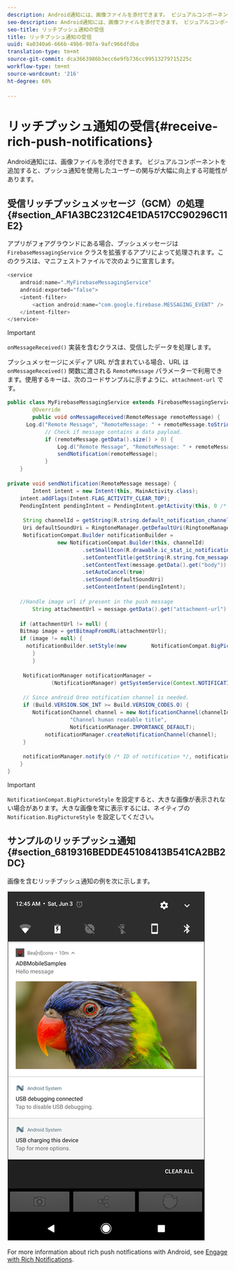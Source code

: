 ```yaml
---
description: Android通知には、画像ファイルを添付できます。 ビジュアルコンポーネントを追加すると、プッシュ通知を使用したユーザーの関与が大幅に向上する可能性があります。
seo-description: Android通知には、画像ファイルを添付できます。 ビジュアルコンポーネントを追加すると、プッシュ通知を使用したユーザーの関与が大幅に向上する可能性があります。
seo-title: リッチプッシュ通知の受信
title: リッチプッシュ通知の受信
uuid: 4a0340a6-666b-49b6-907a-9afc966dfdba
translation-type: tm+mt
source-git-commit: dca3663986b3ecc6e9fb736cc99513279715225c
workflow-type: tm+mt
source-wordcount: '216'
ht-degree: 60%

---
```



# リッチプッシュ通知の受信{#receive-rich-push-notifications}

Android通知には、画像ファイルを添付できます。 ビジュアルコンポーネントを追加すると、プッシュ通知を使用したユーザーの関与が大幅に向上する可能性があります。

## 受信リッチプッシュメッセージ（GCM）の処理{#section_AF1A3BC2312C4E1DA517CC90296C11E2}

アプリがフォアグラウンドにある場合、プッシュメッセージは `FirebaseMessagingService` クラスを拡張するアプリによって処理されます。このクラスは、マニフェストファイルで次のように宣言します。

```java
<service
    android:name=".MyFirebaseMessagingService"
    android:exported="false">
    <intent-filter>
        <action android:name="com.google.firebase.MESSAGING_EVENT" />
    </intent-filter>
</service>
```

>[!IMPORTANT]
>
>`onMessageReceived()` 実装を含むクラスは、受信したデータを処理します。

プッシュメッセージにメディア URL が含まれている場合、URL は `onMessageReceived()` 関数に渡される `RemoteMessage` パラメーターで利用できます。使用するキーは、次のコードサンプルに示すように、`attachment-url` です。

```java
public class MyFirebaseMessagingService extends FirebaseMessagingService {
        @Override
        public void onMessageReceived(RemoteMessage remoteMessage) {
      Log.d("Remote Message", "RemoteMessage: " + remoteMessage.toString());
            // Check if message contains a data payload.
            if (remoteMessage.getData().size() > 0) {
                Log.d("Remote Message", "RemoteMessage: " + remoteMessage.getData());
                sendNotification(remoteMessage);
            }
    }
 
private void sendNotification(RemoteMessage message) {
        Intent intent = new Intent(this, MainActivity.class);
    intent.addFlags(Intent.FLAG_ACTIVITY_CLEAR_TOP);
    PendingIntent pendingIntent = PendingIntent.getActivity(this, 0 /* Request code */, intent, PendingIntent.FLAG_ONE_SHOT);

     String channelId = getString(R.string.default_notification_channel_id);
     Uri defaultSoundUri = RingtoneManager.getDefaultUri(RingtoneManager.TYPE_NOTIFICATION);
     NotificationCompat.Builder notificationBuilder =
                new NotificationCompat.Builder(this, channelId)
                        .setSmallIcon(R.drawable.ic_stat_ic_notification)
                        .setContentTitle(getString(R.string.fcm_message))
                        .setContentText(message.getData().get("body"))
                        .setAutoCancel(true)
                        .setSound(defaultSoundUri)
                        .setContentIntent(pendingIntent);
  
    //Handle image url if present in the push message 
        String attachmentUrl = message.getData().get("attachment-url");
  
    if (attachmentUrl != null) { 
    Bitmap image = getBitmapFromURL(attachmentUrl); 
    if (image != null) { 
      notificationBuilder.setStyle(new        NotificationCompat.BigPictureStyle().bigPicture(image)); 
        } 
        } 

     NotificationManager notificationManager =
              (NotificationManager) getSystemService(Context.NOTIFICATION_SERVICE);

     // Since android Oreo notification channel is needed.
     if (Build.VERSION.SDK_INT >= Build.VERSION_CODES.O) {
        NotificationChannel channel = new NotificationChannel(channelId,
                    "Channel human readable title",
                    NotificationManager.IMPORTANCE_DEFAULT);
            notificationManager.createNotificationChannel(channel);
     }

     notificationManager.notify(0 /* ID of notification */, notificationBuilder.build());
    }
}
```

>[!IMPORTANT]
>
>`NotificationCompat.BigPictureStyle` を設定すると、大きな画像が表示されない場合があります。大きな画像を常に表示するには、ネイティブの `Notification.BigPictureStyle` を設定してください。

## サンプルのリッチプッシュ通知 {#section_6819316BEDDE45108413B541CA2BB2DC}

画像を含むリッチプッシュ通知の例を次に示します。

![](assets/rich-push-notification_example.png)

For more information about rich push notifications with Android, see [Engage with Rich Notifications](https://developer.android.com/distribute/best-practices/engage/rich-notifications.html).
